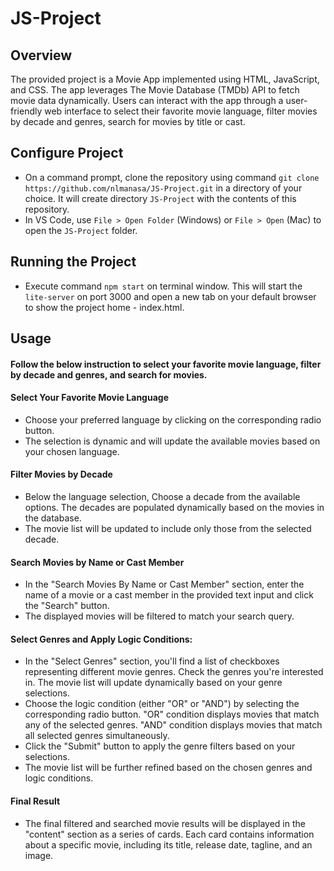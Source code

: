 # JS-Project

## Overview
The provided project is a Movie App implemented using HTML, JavaScript, and CSS. The app leverages The Movie Database (TMDb) API to fetch movie data dynamically. Users can interact with the app through a user-friendly web interface to select their favorite movie language, filter movies by decade and genres, search for movies by title or cast.

## Configure Project
- On a command prompt, clone the repository using command `git clone https://github.com/nlmanasa/JS-Project.git` in a directory of your choice. It will create directory `JS-Project` with the contents of this repository. 
- In VS Code, use `File > Open Folder` (Windows) or `File > Open` (Mac) to open the `JS-Project` folder.

## Running the Project
- Execute command `npm start` on terminal window. This will start the `lite-server` on port 3000 and open a new tab on your default browser to show the project home - index.html. 

  
## Usage
#### Follow the below instruction to select your favorite movie language, filter by decade and genres, and search for movies.

#### Select Your Favorite Movie Language
- Choose your preferred language by clicking on the corresponding radio button.
- The selection is dynamic and will update the available movies based on your chosen language.

#### Filter Movies by Decade
- Below the language selection, Choose a decade from the available options. The decades are populated dynamically based on the movies in the database.
- The movie list will be updated to include only those from the selected decade.
  
#### Search Movies by Name or Cast Member
- In the "Search Movies By Name or Cast Member" section, enter the name of a movie or a cast member in the provided text input and click  the "Search" button.
- The displayed movies will be filtered to match your search query.

#### Select Genres and Apply Logic Conditions:
- In the "Select Genres" section, you'll find a list of checkboxes representing different movie genres.
Check the genres you're interested in. The movie list will update dynamically based on your genre selections.
- Choose the logic condition (either "OR" or "AND") by selecting the corresponding radio button. "OR" condition displays movies that match any of the selected genres. "AND" condition displays movies that match all selected genres simultaneously.
- Click the "Submit" button to apply the genre filters based on your selections.
- The movie list will be further refined based on the chosen genres and logic conditions.

#### Final Result 
- The final filtered and searched movie results will be displayed in the "content" section as a series of cards.
Each card contains information about a specific movie, including its title, release date, tagline, and an image.








